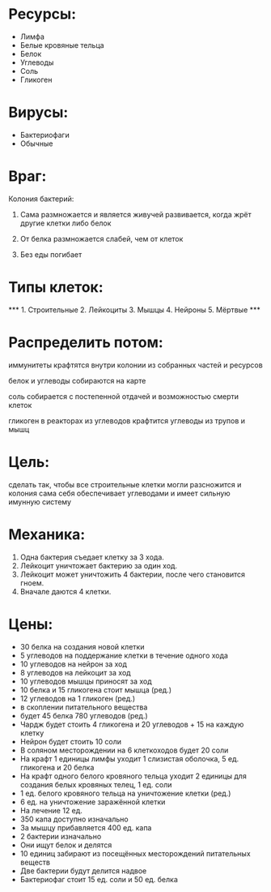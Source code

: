 # Ресурсы:
* Лимфа
* Белые кровяные тельца
* Белок
* Углеводы
* Соль
* Гликоген

# Вирусы:
* Бактериофаги
* Обычные

# Враг:
Колония бактерий:

1. Сама размножается и является живучей развивается, когда жрёт другие клетки либо белок

2. От белка размножается слабей, чем от клеток
3. Без еды погибает

# Типы клеток:
*** 1. Строительные
2. Лейкоциты
3. Мышцы
4. Нейроны
5. Мёртвые ***

# Распределить потом:
иммунитеты крафтятся внутри колонии из собранных частей и ресурсов

белок и углеводы собираются на карте

соль собирается с постепенной отдачей и возможностью смерти клеток

гликоген в реакторах из углеводов крафтится
углеводы из трупов и мышц



# Цель:
сделать так, чтобы все строительные клетки могли разсножится
и
колония сама себя обеспечивает
углеводами
и имеет сильную имунную систему

# Механика:
1. Одна бактерия съедает клетку за 3 хода.
2. Лейкоцит уничтожает бактерию за один ход.
3. Лейкоцит может уничтожить 4 бактерии, после чего становится гноем.
4. Вначале даются 4 клетки.


# Цены:
* 30 белка на создания новой клетки
* 5 углеводов на поддержание клетки в течение одного хода
* 10 углеводов на нейрон за ход
* 8 углеводов на лейкоцит за ход
* 10 углеводов мышцы приносят за ход
* 10 белка и 15 гликогена стоит мышца (ред.)
* 12 углеводов на 1 гликоген (ред.)
* в скоплении питательного вещества
* будет 45 белка 780 углеводов (ред.)
* Чардж будет стоить 4 гликогена и 20 углеводов + 15 на каждую клетку
* Нейрон будет стоить 10 соли
* В соляном месторождении на 6 клеткоходов будет 20 соли
* На крафт 1 единицы лимфы уходит 1 слизистая оболочка, 5 ед. гликогена и 20 белка
* На крафт одного белого кровяного тельца уходит 2 единицы для создания белых кровяных телец, 1 ед. соли
* 1 ед. белого кровяного тельца на уничтожение клетки (ред.)
* 6 ед. на уничтожение заражённой клетки
* На лечение 12 ед.
* 350 капа доступно изначально
* За мышцу прибавляется 400 ед. капа
* 2 бактерии изначально
* Они ищут белок и делятся
* 10 единиц забирают из посещённых месторождений питательных веществ
* Две бактерии будут делится надвое
* Бактериофаг стоит 15 ед. соли и 50 ед. белка
